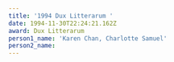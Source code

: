 ```yaml
---
title: '1994 Dux Litterarum '
date: 1994-11-30T22:24:21.162Z
award: Dux Litterarum
person1_name: 'Karen Chan, Charlotte Samuel'
person2_name:
---
```


